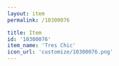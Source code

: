 ```yaml
---
layout: item
permalink: /10300076

title: Item
id: '10300076'
item_name: 'Tres Chic'
icon_url: 'customize/10300076.png'
---
```

